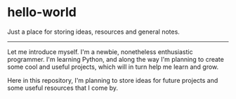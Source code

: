 # hello-world
Just a place for storing ideas, resources and general notes.
___________________________________________________________________________

Let me introduce myself. I'm a newbie, nonetheless enthusiastic programmer. I'm learning Python, and along the way I'm planning to create some cool and useful projects, which will in turn help me learn and grow. 

Here in this repository, I'm planning to store ideas for future projects and some useful resources that I come by.
